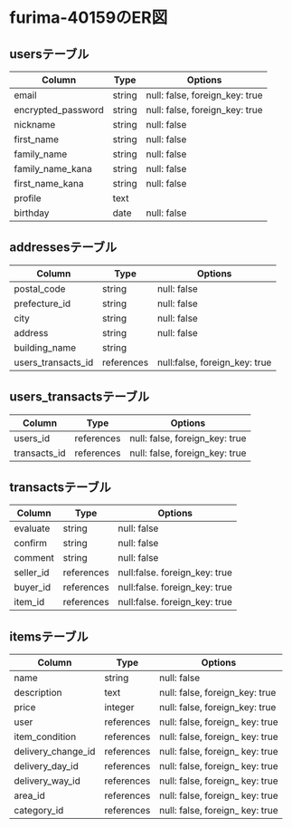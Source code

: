 # furima-40159のER図

## usersテーブル
| Column              | Type       | Options                          |
| ------------------- | ---------- | -------------------------------- |
| email               | string     | null: false, foreign_key: true   |
| encrypted_password  | string     | null: false, foreign_key: true   |
| nickname            | string     | null: false                      |
| first_name          | string     | null: false                      |
| family_name         | string     | null: false                      |
| family_name_kana    | string     | null: false                      |
| first_name_kana     | string     | null: false                      |
| profile             | text       |                                  |
| birthday            | date       | null: false                      |
## addressesテーブル
| Column              | Type             | Options                          |
| ------------------- | ---------------- | -------------------------------- |
| postal_code         | string           | null: false                      |
| prefecture_id       | string           | null: false                      |
| city                | string           | null: false                      |
| address             | string           | null: false                      |
| building_name       | string           |                                  |
| users_transacts_id  | references       | null:false, foreign_key: true    |

## users_transactsテーブル
| Column              | Type             | Options                          |
| ------------------- | ---------------- | -------------------------------- |
| users_id            | references       | null: false, foreign_key: true   |
| transacts_id        | references       | null: false, foreign_key: true   |
## transactsテーブル
| Column                  | Type             | Options                                         |
| ----------------------- | ---------------- | ----------------------------------------------- |
| evaluate                | string           | null: false                                     |
| confirm                 | string           | null: false                                     |
| comment                 | string           | null: false                                     |
| seller_id               | references       | null:false. foreign_key: true                   |
| buyer_id                | references       | null:false. foreign_key: true                   |
| item_id                 | references       | null:false. foreign_key: true                   |
## itemsテーブル
| Column              | Type           | Options                          |
| ------------------- | ----------     | -------------------------------- |
| name                | string         | null: false                      |
| description         | text           | null: false, foreign_key: true   |
| price               | integer        | null: false, foreign_key: true   |
| user                | references     | null: false, foreign_ key: true  |
| item_condition      | references     | null: false, foreign_ key: true  |
| delivery_change_id  | references     | null: false, foreign_ key: true  |
| delivery_day_id     | references     | null: false, foreign_ key: true  |
| delivery_way_id     | references     | null: false, foreign_ key: true  |
| area_id             | references     | null: false, foreign_ key: true  |
| category_id         | references     | null: false, foreign_ key: true  |